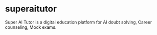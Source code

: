 # superaitutor
Super AI Tutor is a digital education platform for AI doubt solving, Career counseling, Mock exams. 
